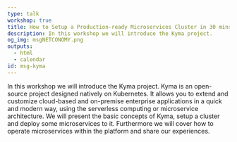 ```yaml
---
type: talk
workshop: true
title: How to Setup a Production-ready Microservices Cluster in 30 mins
description: In this workshop we will introduce the Kyma project.
og_img: msgNETCONOMY.png
outputs:
  - html
  - calendar
id: msg-kyma
---
```


In this workshop we will introduce the Kyma project. Kyma is an open-source project designed natively on Kubernetes. It allows you to extend and customize cloud-based and on-premise enterprise applications in a quick and modern way, using the serverless computing or microservice architecture. We will present the basic concepts of Kyma, setup a cluster and deploy some microservices to it. Furthermore we will cover how to operate microservices within the platform and share our experiences.
